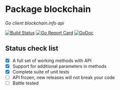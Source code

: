 # Package blockchain

*Go client blockchain.info api*

[![Build Status](https://travis-ci.org/vasilyukvasiliy/blockchain.svg?branch=master)](https://travis-ci.org/vasilyukvasiliy/blockchain)
[![Go Report Card](https://goreportcard.com/badge/github.com/vasilyukvasiliy/blockchain)](https://goreportcard.com/report/github.com/vasilyukvasiliy/blockchain)
[![GoDoc](https://godoc.org/github.com/vasilyukvasiliy/blockchain?status.svg)](https://godoc.org/github.com/vasilyukvasiliy/blockchain)

## Status check list
  
- [x] A full set of working methods with API
- [x] Support for additional parameters in methods
- [x] Complete suite of unit tests
- [ ] API frozen, new releases will not break your code
- [ ] Battle tested
